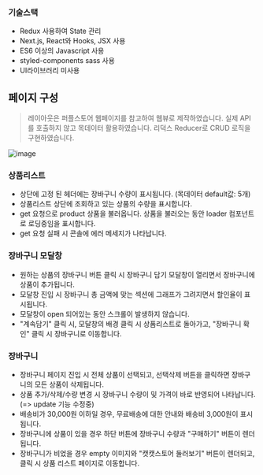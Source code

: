 ### 기술스택

- Redux 사용하여 State 관리
- Next.js, React와 Hooks, JSX 사용
- ES6 이상의 Javascript 사용
- styled-components sass 사용
- UI라이브러리 미사용

## 페이지 구성

>레이아웃은 퍼플스토어 웹페이지를 참고하여 웹뷰로 제작하였습니다.
실제 API를 호출하지 않고 목데이터 활용하였습니다.
리덕스 Reducer로 CRUD 로직을 구현하였습니다.

![image](https://user-images.githubusercontent.com/75013112/125428386-94ebbcb0-448c-4063-aee4-b42b919bfd5c.png)

### 상품리스트

- 상단에 고정 된 헤더에는 장바구니 수량이 표시됩니다. (목데이터 default값: 5개)
- 상품리스트 상단에 조회하고 있는 상품의 수량을 표시합니다.
- get 요청으로 product 상품을 불러옵니다. 상품을 불러오는 동안 loader 컴포넌트로 로딩중임을 표시합니다.
- get 요청 실패 시 콘솔에 에러 메세지가 나타납니다.

### 장바구니 모달창

- 원하는 상품의 장바구니 버튼 클릭 시 장바구니 담기 모달창이 열리면서 장바구니에 상품이 추가됩니다.
- 모달창 진입 시 장바구니 총 금액에 맞는 섹션에 그래프가 그려지면서 할인율이 표시됩니다.
- 모달창이 open 되어있는 동안 스크롤이 발생하지 않습니다.
- "계속담기" 클릭 시, 모달창의 배경 클릭 시 상품리스트로 돌아가고, "장바구니 확인" 클릭 시 장바구니로 이동합니다.

### 장바구니

- 장바구니 페이지 진입 시 전체 상품이 선택되고, 선택삭제 버튼을 클릭하면 장바구니의 모든 상품이 삭제됩니다.
- 상품 추가/삭제/수량 변경 시 장바구니 수량이 및 가격이 바로 반영되어 나타납니다. (=> update 기능 수정중)
- 배송비가 30,000원 이하일 경우, 무료배송에 대한 안내와 배송비 3,000원이 표시됩니다.
- 장바구니에 상품이 있을 경우 하단 버튼에 장바구니 수량과 "구매하기" 버튼이 렌더됩니다.
- 장바구니가 비었을 경우 empty 이미지와 "캣캣스토어 둘러보기" 버튼이 렌더되고, 클릭 시 상품 리스트 페이지로 이동합니다.
